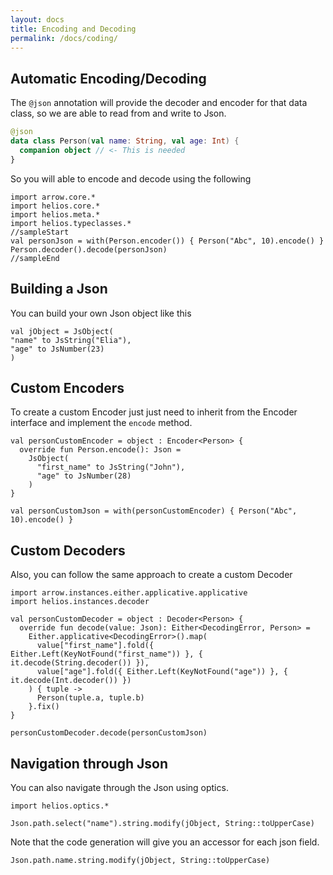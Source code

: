 ```yaml
---
layout: docs
title: Encoding and Decoding
permalink: /docs/coding/
---
```


## Automatic Encoding/Decoding

The `@json` annotation will provide the decoder and encoder for that data class, 
so we are able to read from and write to Json.

```kotlin
@json
data class Person(val name: String, val age: Int) {
  companion object // <- This is needed
}
```

So you will able to encode and decode using the following

```kotlin:ank
import arrow.core.*
import helios.core.*
import helios.meta.*
import helios.typeclasses.*
//sampleStart
val personJson = with(Person.encoder()) { Person("Abc", 10).encode() }
Person.decoder().decode(personJson)
//sampleEnd
```

## Building a Json

You can build your own Json object like this

```kotlin:ank:silent
val jObject = JsObject(
"name" to JsString("Elia"),
"age" to JsNumber(23)
)
```

## Custom Encoders

To create a custom Encoder just just need to inherit from the Encoder interface and implement the `encode` method.

```kotlin:ank
val personCustomEncoder = object : Encoder<Person> {
  override fun Person.encode(): Json =
    JsObject(
      "first_name" to JsString("John"),
      "age" to JsNumber(28)
    )
}

val personCustomJson = with(personCustomEncoder) { Person("Abc", 10).encode() }
```


## Custom Decoders

Also, you can follow the same approach to create a custom Decoder

```kotlin:ank
import arrow.instances.either.applicative.applicative
import helios.instances.decoder

val personCustomDecoder = object : Decoder<Person> {
  override fun decode(value: Json): Either<DecodingError, Person> =
    Either.applicative<DecodingError>().map(
      value["first_name"].fold({ Either.Left(KeyNotFound("first_name")) }, { it.decode(String.decoder()) }),
      value["age"].fold({ Either.Left(KeyNotFound("age")) }, { it.decode(Int.decoder()) })
    ) { tuple ->
      Person(tuple.a, tuple.b)
    }.fix()
}

personCustomDecoder.decode(personCustomJson)
```

## Navigation through Json

You can also navigate through the Json using optics.

```kotlin:ank
import helios.optics.*

Json.path.select("name").string.modify(jObject, String::toUpperCase)
```

Note that the code generation will give you an accessor for each json field.

```kotlin:ank
Json.path.name.string.modify(jObject, String::toUpperCase)
```

